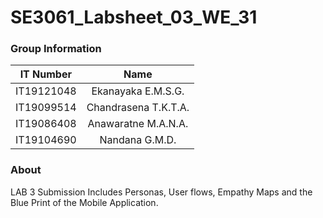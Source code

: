# SE3061_Labsheet_03_WE_31


### Group Information

| IT Number   |     Name    |  
|----------|:-------------:|
| IT19121048 |  Ekanayaka E.M.S.G. | 
| IT19099514 |    Chandrasena T.K.T.A.   | 
| IT19086408| Anawaratne M.A.N.A. |
| IT19104690| Nandana G.M.D. |

### About

LAB 3 Submission Includes Personas, User flows, Empathy Maps and the Blue Print of the Mobile Application.


